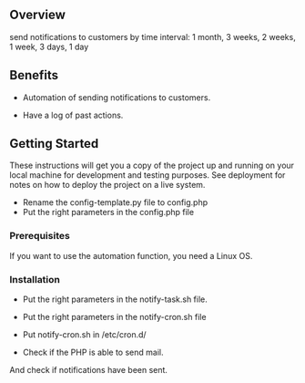 ## Overview

send notifications to customers by time interval: 1 month, 3 weeks, 2 weeks, 1 week, 3 days, 1 day

## Benefits 

* Automation of sending notifications to customers.

* Have a log of past actions.

## Getting Started

These instructions will get you a copy of the project up and running on your local machine for development and testing purposes. See deployment for notes on how to deploy the project on a live system.

- Rename the config-template.py file to config.php
- Put the right parameters in the config.php file

### Prerequisites

If you want to use the automation function, you need a Linux OS.

### Installation

* Put the right parameters in the notify-task.sh file.

* Put the right parameters in the notify-cron.sh file

* Put notify-cron.sh in /etc/cron.d/  

* Check if the PHP is able to send mail.

And check if notifications have been sent.